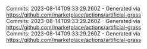 Commits: 2023-08-14T09:33:29.260Z - Generated via https://github.com/marketplace/actions/artificial-grass
<br>
Commits: 2023-08-14T09:33:29.260Z - Generated via https://github.com/marketplace/actions/artificial-grass
<br>
Commits: 2023-08-14T09:33:29.260Z - Generated via https://github.com/marketplace/actions/artificial-grass
<br>
